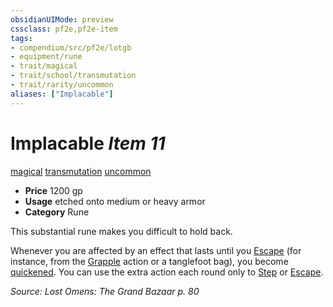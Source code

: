 ```yaml
---
obsidianUIMode: preview
cssclass: pf2e,pf2e-item
tags:
- compendium/src/pf2e/lotgb
- equipment/rune
- trait/magical
- trait/school/transmutation
- trait/rarity/uncommon
aliases: ["Implacable"]
---
```

# Implacable *Item 11*  
[magical](magical.md)  [transmutation](transmutation.md)  [uncommon](uncommon.md)  

- **Price** 1200 gp
- **Usage** etched onto medium or heavy armor
- **Category** Rune

This substantial rune makes you difficult to hold back.

Whenever you are affected by an effect that lasts until you [Escape](escape.md) (for instance, from the [Grapple](rules/actions/grapple.md) action or a tanglefoot bag), you become [quickened](conditions.md#Quickened). You can use the extra action each round only to [Step](step.md) or [Escape](escape.md).

*Source: Lost Omens: The Grand Bazaar p. 80*